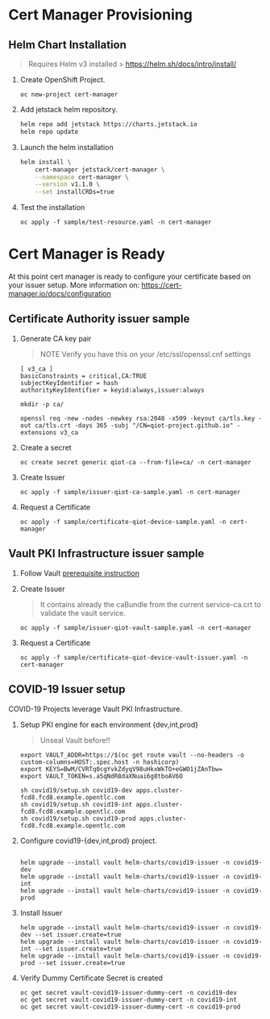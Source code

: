 # Cert Manager Provisioning

## Helm Chart Installation

>
> Requires Helm v3 installed > https://helm.sh/docs/intro/install/
>

1. Create OpenShift Project.

    `oc new-project cert-manager`

2. Add jetstack helm repository.

    ```bash
    helm repo add jetstack https://charts.jetstack.io
    helm repo update
    ```
3. Launch the helm installation

    ```bash
    helm install \
        cert-manager jetstack/cert-manager \
        --namespace cert-manager \
        --version v1.1.0 \
        --set installCRDs=true
    ```
4. Test the installation

    ```
    oc apply -f sample/test-resource.yaml -n cert-manager
    ```
# Cert Manager is Ready

At this point cert manager is ready to configure your certificate based on your issuer setup.
More information on: https://cert-manager.io/docs/configuration

## Certificate Authority issuer sample


1. Generate CA key pair
  
    >
    > NOTE Verify you have this on your /etc/ssl/openssl.cnf settings
    >

    ```
    [ v3_ca ]
    basicConstraints = critical,CA:TRUE
    subjectKeyIdentifier = hash
    authorityKeyIdentifier = keyid:always,issuer:always
    ```

    ```
    mkdir -p ca/
    
    openssl req -new -nodes -newkey rsa:2048 -x509 -keyout ca/tls.key -out ca/tls.crt -days 365 -subj "/CN=qiot-project.github.io" -extensions v3_ca
    ```
2. Create a secret
  
    `oc create secret generic qiot-ca --from-file=ca/ -n cert-manager`

3. Create Issuer

    `oc apply -f sample/issuer-qiot-ca-sample.yaml -n cert-manager`

4. Request a Certificate

    `oc apply -f sample/certificate-qiot-device-sample.yaml -n cert-manager`

## Vault PKI Infrastructure issuer sample

1. Follow Vault [prerequisite instruction](../vault/README.md)

2. Create Issuer

    >
    > It contains already the caBundle from the current service-ca.crt to validate the vault service.
    >

    `oc apply -f sample/issuer-qiot-vault-sample.yaml -n cert-manager`

4. Request a Certificate

    `oc apply -f sample/certificate-qiot-device-vault-issuer.yaml -n cert-manager`

## COVID-19 Issuer setup

COVID-19 Projects leverage Vault PKI Infrastructure.

1. Setup PKI engine for each environment {dev,int,prod}

    >
    > Unseal Vault before!!
    >

    ```
    export VAULT_ADDR=https://$(oc get route vault --no-headers -o custom-columns=HOST:.spec.host -n hashicorp)
    export KEYS=BwM/CVRTq0cgYvkZdyqV98uHkxWkTO+eGWO1jZAnTbw=
    export VAULT_TOKEN=s.a5qNdR8daXNuai6g8tboAV6O

    sh covid19/setup.sh covid19-dev apps.cluster-fcd8.fcd8.example.opentlc.com
    sh covid19/setup.sh covid19-int apps.cluster-fcd8.fcd8.example.opentlc.com
    sh covid19/setup.sh covid19-prod apps.cluster-fcd8.fcd8.example.opentlc.com
    
    ```
2. Configure covid19-{dev,int,prod} project.

   ```

   helm upgrade --install vault helm-charts/covid19-issuer -n covid19-dev
   helm upgrade --install vault helm-charts/covid19-issuer -n covid19-int 
   helm upgrade --install vault helm-charts/covid19-issuer -n covid19-prod

   ```
 
 3. Install Issuer

    ```
    helm upgrade --install vault helm-charts/covid19-issuer -n covid19-dev --set issuer.create=true
    helm upgrade --install vault helm-charts/covid19-issuer -n covid19-int --set issuer.create=true
    helm upgrade --install vault helm-charts/covid19-issuer -n covid19-prod --set issuer.create=true
    ```

4. Verify Dummy Certificate Secret is created

    ```
    oc get secret vault-covid19-issuer-dummy-cert -n covid19-dev
    oc get secret vault-covid19-issuer-dummy-cert -n covid19-int
    oc get secret vault-covid19-issuer-dummy-cert -n covid19-prod
    ```




